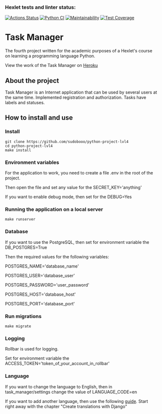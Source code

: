 ### Hexlet tests and linter status:
[![Actions Status](https://github.com/sudobooo/python-project-lvl4/workflows/hexlet-check/badge.svg)](https://github.com/sudobooo/python-project-lvl4/actions)
[![Python CI](https://github.com/sudobooo/python-project-lvl4/actions/workflows/pyci.yml/badge.svg)](https://github.com/sudobooo/python-project-lvl4/actions/workflows/pyci.yml)
[![Maintainability](https://api.codeclimate.com/v1/badges/e4b98cb6d78c3f19e4a4/maintainability)](https://codeclimate.com/github/sudobooo/python-project-lvl4/maintainability)
[![Test Coverage](https://api.codeclimate.com/v1/badges/e4b98cb6d78c3f19e4a4/test_coverage)](https://codeclimate.com/github/sudobooo/python-project-lvl4/test_coverage)


# Task Manager

The fourth project written for the academic purposes of a Hexlet's course on learning a programming language Python.

View the work of the Task Manager on [Heroku](https://vibrant-madame-12861.herokuapp.com/)

## About the project

Task Manager is an Internet application that can be used by several users at the same time. Implemented registration and authorization. Tasks have labels and statuses.

## How to install and use

### Install
```
git clone https://github.com/sudobooo/python-project-lvl4
cd python-project-lvl4
make install
```

### Environment variables

For the application to work, you need to create a file .env in the root of the project.

Then open the file and set any value for the SECRET_KEY='anything'

If you want to enable debug mode, then set for the DEBUG=Yes

### Running the application on a local server

```
make runserver
```

### Database

If you want to use the PostgreSQL, then set for environment variable the DB_POSTGRES=True

Then the required values for the following variables:

POSTGRES_NAME='database_name'

POSTGRES_USER='database_user'

POSTGRES_PASSWORD='user_password'

POSTGRES_HOST='database_host'

POSTGRES_PORT='database_port'

### Run migrations

```
make migrate
```

### Logging

Rollbar is used for logging.

Set for environment variable the ACCESS_TOKEN='token_of_your_account_in_rollbar'

### Language

If you want to change the language to English, then in task_manager/settings change the value of LANGUAGE_CODE=en

If you want to add another language, then use the following [guide](https://djangowaves.com/tutorial/multiple-languages-in-Django).
Start right away with the chapter "Create translations with Django"
